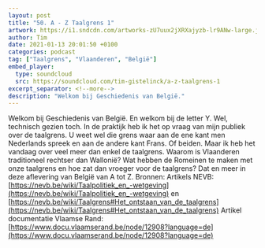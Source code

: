 ```yaml
---
layout: post
title: "50. A - Z Taalgrens 1"
artwork: https://i1.sndcdn.com/artworks-zU7uux2jXRXajyzb-lr9ANw-large.jpg
author: Tim
date: 2021-01-13 20:01:50 +0100
categories: podcast
tag: ["Taalgrens", "Vlaanderen", "België"]
embed_player:
  type: soundcloud
  src: https://soundcloud.com/tim-gistelinck/a-z-taalgrens-1
excerpt_separator: <!--more-->
description: "Welkom bij Geschiedenis van België."
---
```

Welkom bij Geschiedenis van België. En welkom bij de letter Y. Wel, technisch gezien toch. In de praktijk heb ik het op vraag van mijn publiek over de taalgrens. U weet wel die grens waar aan de ene kant men Nederlands spreek en aan de andere kant Frans. Of beiden. Maar ik heb het vandaag over veel meer dan enkel de taalgrens. Waarom is Vlaanderen traditioneel rechtser dan Wallonië? Wat hebben de Romeinen te maken met onze taalgrens en hoe zat dan vroeger voor de taalgrens? Dat en meer in deze aflevering van België van A tot Z.
Bronnen: 
Artikels NEVB: [https://nevb.be/wiki/Taalpolitiek_en_-wetgeving](https://nevb.be/wiki/Taalpolitiek_en_-wetgeving) en [https://nevb.be/wiki/Taalgrens#Het_ontstaan_van_de_taalgrens](https://nevb.be/wiki/Taalgrens#Het_ontstaan_van_de_taalgrens)
Artikel documentatie Vlaamse Rand: [https://www.docu.vlaamserand.be/node/12908?language=de](https://www.docu.vlaamserand.be/node/12908?language=de)